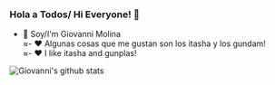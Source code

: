### Hola a Todos/ Hi Everyone! 👋

- 🔭 Soy/I'm Giovanni Molina  <br />
≈- ❤️ Algunas cosas que me gustan son los itasha y los gundam! <br />
≈- ❤️ I like itasha and gunplas!

![Giovanni's github stats](https://github-readme-stats.vercel.app/api?username=giovasdf&show_icons=true)
